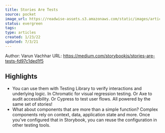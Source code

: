 ```yaml
---
title: Stories Are Tests
source: pocket
image_url: https://readwise-assets.s3.amazonaws.com/static/images/article0.00998d930354.png
status: evergreen
tags: 
type: articles
created: 1/23/22
updated: 7/3/21
---
```


Author: Varun Vachhar
URL: https://medium.com/storybookjs/stories-are-tests-fd97c1ded1f5

## Highlights
- You can use them with Testing Library to verify interactions and underlying logic. In Chromatic for visual regression testing. Or Axe to audit accessibility. Or Cypress to test user flows. All powered by the same set of stories!
- What about components that are more than a simple function? Complex components rely on context, data, application state and more. Once you’ve configured that in Storybook, you can reuse the configuration in other testing tools.

